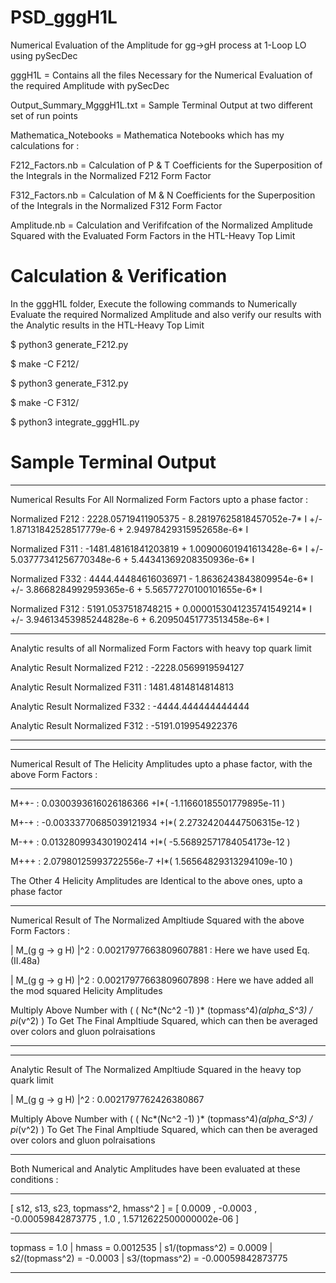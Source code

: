 # PSD_gggH1L
Numerical Evaluation of the Amplitude for gg->gH process at 1-Loop LO using pySecDec

gggH1L = Contains all the files Necessary for the Numerical Evaluation of the required Amplitude with pySecDec

Output_Summary_MgggH1L.txt  =  Sample Terminal Output at two different set of run points

Mathematica_Notebooks = Mathematica Notebooks which has my calculations for : 

F212_Factors.nb =  Calculation of P & T Coefficients for the Superposition of the Integrals in the Normalized F212 Form Factor 

F312_Factors.nb =  Calculation of M & N Coefficients for the Superposition of the Integrals in the Normalized F312 Form Factor 

Amplitude.nb = Calculation and Verififcation of the Normalized Amplitude Squared with the Evaluated Form Factors in the HTL-Heavy Top Limit 

# Calculation & Verification

In the gggH1L folder, Execute the following commands to Numerically Evaluate the required Normalized Amplitude and also verify our results with the Analytic results in the HTL-Heavy Top Limit

$ python3 generate_F212.py

$ make -C F212/

$ python3 generate_F312.py

$ make -C F312/

$ python3 integrate_gggH1L.py

# Sample Terminal Output

---------------------------------------------------------------------------------------------------------------------------------------------------------------------------------------------

Numerical Results For All Normalized Form Factors upto a phase factor :

Normalized F212 :  2228.05719411905375 - 8.28197625818457052e-7* I  +/-  1.87131842528517779e-6 + 2.94978429315952658e-6* I

Normalized F311 :  -1481.48161841203819 + 1.00900601941613428e-6* I  +/-  5.03777341256770348e-6 + 5.44341369208350936e-6* I

Normalized F332 :  4444.44484616036971 - 1.8636243843809954e-6* I  +/-  3.8668284992959365e-6 + 5.56577270100101655e-6* I 

Normalized F312 :  5191.0537518748215 + 0.0000153041235741549214* I  +/-  3.94613453985244828e-6 + 6.20950451773513458e-6* I

---------------------------------------------------------------------------------------------------------------------------------------------------------------------------------------------

Analytic results of all Normalized Form Factors with heavy top quark limit

Analytic Result Normalized F212 : -2228.0569919594127

Analytic Result Normalized F311 : 1481.4814814814813

Analytic Result Normalized F332 : -4444.444444444444

Analytic Result Normalized F312 : -5191.019954922376

---------------------------------------------------------------------------------------------------------------------------------------------------------------------------------------------
---------------------------------------------------------------------------------------------------------------------------------------------------------------------------------------------

Numerical Result of The Helicity Amplitudes upto a phase factor, with the above Form Factors : 

---------------------------------------------------------------------------------------------------------------------------------------------------------------------------------------------
 M++-  :  0.0300393616026186366 +I*( -1.11660185501779895e-11 )
 
 M+-+  :  -0.00333770685039121934 +I*( 2.27324204447506315e-12 )
 
 M-++  :  0.0132809934301902414 +I*( -5.56892571784054173e-12 )
 
 M+++  :  2.07980125993722556e-7 +I*( 1.56564829313294109e-10 )
                                                                                                                                                                                             
 The Other 4 Helicity Amplitudes are Identical to the above ones, upto a phase factor 

---------------------------------------------------------------------------------------------------------------------------------------------------------------------------------------------
Numerical Result of The Normalized Ampltiude Squared with the above Form Factors : 
                                                                                                                                                                                             
| M_(g g -> g H) |^2 :  0.00217977663809607881  : Here we have used Eq. (II.48a) 
                                                                                                                                                                                             
| M_(g g -> g H) |^2 :  0.00217977663809607898  : Here we have added all the mod squared Helicity Amplitudes 
                                                                                                                                                                                             
Multiply Above Number with ( ( Nc*(Nc^2 -1) )* (topmass^4)*(alpha_S^3) / pi*(v^2) )  To Get The Final Ampltiude Squared, which can then be averaged over colors and gluon polraisations 

---------------------------------------------------------------------------------------------------------------------------------------------------------------------------------------------
---------------------------------------------------------------------------------------------------------------------------------------------------------------------------------------------
Analytic Result of The Normalized Ampltiude Squared in the heavy top quark limit
                                                                                                                                                                                             
| M_(g g -> g H) |^2 :  0.0021797762426380867
                                                                                                                                                                                             
Multiply Above Number with ( ( Nc*(Nc^2 -1) )* (topmass^4)*(alpha_S^3) / pi*(v^2) )  To Get The Final Ampltiude Squared, which can then be averaged over colors and gluon polraisations 

---------------------------------------------------------------------------------------------------------------------------------------------------------------------------------------------
Both Numerical and Analytic Amplitudes have been evaluated at these conditions : 

---------------------------------------------------------------------------------------------------------------------------------------------------------------------------------------------
 [ s12, s13, s23, topmass^2, hmass^2 ]  = [  0.0009 ,  -0.0003 ,  -0.00059842873775 ,  1.0 ,  1.5712622500000002e-06  ]

---------------------------------------------------------------------------------------------------------------------------------------------------------------------------------------------
 topmass =  1.0   |  hmass =  0.0012535  |  s1/(topmass^2) =  0.0009  |  s2/(topmass^2) =  -0.0003  |  s3/(topmass^2) =  -0.00059842873775

---------------------------------------------------------------------------------------------------------------------------------------------------------------------------------------------

